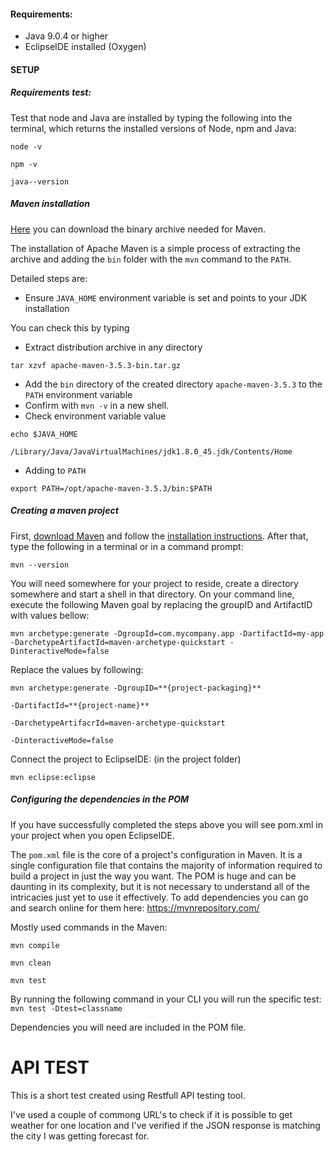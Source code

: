 #### Requirements:

- Java 9.0.4 or higher
- EclipseIDE installed (Oxygen)

#### SETUP

##### Requirements test:

Test that node and Java are installed by typing the following into the terminal, which returns the installed versions of Node, npm and Java:

`node -v`

`npm -v`

`java--version`

##### Maven installation

[Here](https://maven.apache.org/download.cgi#Installation) you can download the binary archive needed for Maven.

The installation of Apache Maven is a simple process of extracting the archive and adding the `bin` folder with the `mvn` command to the `PATH`.

Detailed steps are:

- Ensure `JAVA_HOME` environment variable is set and points to your JDK installation

You can check this by typing

- Extract distribution archive in any directory

`tar xzvf apache-maven-3.5.3-bin.tar.gz`

- Add the `bin` directory of the created directory `apache-maven-3.5.3` to the `PATH` environment variable
- Confirm with `mvn -v` in a new shell.
- Check environment variable value

`echo $JAVA_HOME`

`/Library/Java/JavaVirtualMachines/jdk1.8.0_45.jdk/Contents/Home`

- Adding to `PATH`

`export PATH=/opt/apache-maven-3.5.3/bin:$PATH`

##### Creating a maven project

First, [download Maven](https://maven.apache.org/download.html) and follow the [installation instructions](https://maven.apache.org/download.html#Installation). After that, type the following in a terminal or in a command prompt:

`mvn --version`

You will need somewhere for your project to reside, create a directory somewhere and start a shell in that directory. On your command line, execute the following Maven goal by replacing the groupID and ArtifactID with values bellow:

`mvn archetype:generate -DgroupId=com.mycompany.app -DartifactId=my-app -DarchetypeArtifactId=maven-archetype-quickstart -DinteractiveMode=false`

Replace the values by following:

`mvn archetype:generate -DgroupID=**{project-packaging}**`

`-DartifactId=**{project-name}**`

`-DarchetypeArtifacrId=maven-archetype-quickstart`

`-DinteractiveMode=false`

Connect the project to EclipseIDE: (in the project folder)

`mvn eclipse:eclipse`

##### Configuring the dependencies in the POM

If you have successfully completed the steps above you will see pom.xml in your project when you open EclipseIDE.

The `pom.xml` file is the core of a project's configuration in Maven. It is a single configuration file that contains the majority of information required to build a project in just the way you want. The POM is huge and can be daunting in its complexity, but it is not necessary to understand all of the intricacies just yet to use it effectively. To add dependencies you can go and search online for them here: <https://mvnrepository.com/>

Mostly used commands in the Maven:

`mvn compile`

`mvn clean`

`mvn test`

By running the following command in your CLI you will run the specific test: `mvn test -Dtest=classname`

Dependencies you will need are included in the POM file.

# API TEST

This is a short test created using Restfull API testing tool.

I've used a couple of commong URL's to check if it is possible to get weather for one location and I've verified if the JSON response is matching the city I was getting forecast for.

